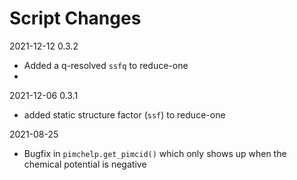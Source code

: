 Script Changes
==============

2021-12-12 0.3.2
- Added a q-resolved `ssfq` to reduce-one
- 
2021-12-06 0.3.1
- added static structure factor (`ssf`) to reduce-one

2021-08-25
- Bugfix in `pimchelp.get_pimcid()` which only shows up when the chemical
  potential is negative
